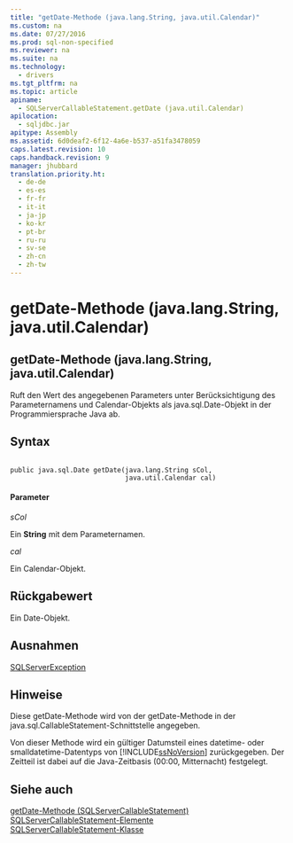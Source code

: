 ```yaml
---
title: "getDate-Methode (java.lang.String, java.util.Calendar)"
ms.custom: na
ms.date: 07/27/2016
ms.prod: sql-non-specified
ms.reviewer: na
ms.suite: na
ms.technology: 
  - drivers
ms.tgt_pltfrm: na
ms.topic: article
apiname: 
  - SQLServerCallableStatement.getDate (java.util.Calendar)
apilocation: 
  - sqljdbc.jar
apitype: Assembly
ms.assetid: 6d0deaf2-6f12-4a6e-b537-a51fa3478059
caps.latest.revision: 10
caps.handback.revision: 9
manager: jhubbard
translation.priority.ht: 
  - de-de
  - es-es
  - fr-fr
  - it-it
  - ja-jp
  - ko-kr
  - pt-br
  - ru-ru
  - sv-se
  - zh-cn
  - zh-tw
---
```

# getDate-Methode (java.lang.String, java.util.Calendar)
    
## getDate\-Methode \(java.lang.String, java.util.Calendar\)  
 Ruft den Wert des angegebenen Parameters unter Berücksichtigung des Parameternamens und Calendar\-Objekts als java.sql.Date\-Objekt in der Programmiersprache Java ab.  
  
## Syntax  
  
```  
  
public java.sql.Date getDate(java.lang.String sCol,  
                             java.util.Calendar cal)  
```  
  
#### Parameter  
 *sCol*  
  
 Ein **String** mit dem Parameternamen.  
  
 *cal*  
  
 Ein Calendar\-Objekt.  
  
## Rückgabewert  
 Ein Date\-Objekt.  
  
## Ausnahmen  
 [SQLServerException](../content/SQLServerException-Class.md)  
  
## Hinweise  
 Diese getDate\-Methode wird von der getDate\-Methode in der java.sql.CallableStatement\-Schnittstelle angegeben.  
  
 Von dieser Methode wird ein gültiger Datumsteil eines datetime\- oder smalldatetime\-Datentyps von [!INCLUDE[ssNoVersion](../content/includes/ssNoVersion_md.md)] zurückgegeben. Der Zeitteil ist dabei auf die Java\-Zeitbasis \(00:00, Mitternacht\) festgelegt.  
  
## Siehe auch  
 [getDate-Methode &#40;SQLServerCallableStatement&#41;](../content/getDate-Method--SQLServerCallableStatement-.md)   
 [SQLServerCallableStatement-Elemente](../content/SQLServerCallableStatement-Members.md)   
 [SQLServerCallableStatement-Klasse](../content/SQLServerCallableStatement-Class.md)  
  
  